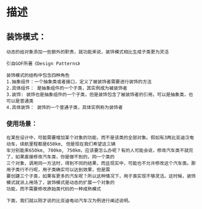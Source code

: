 
# 描述

## 装饰模式：

    动态的给对象添加一些额外的职责，就功能来说，装饰模式相比生成子类更为灵活
    
    引自GOF所著《Design Patterns》
    
    装饰模式的结构中包含四种角色
    1.抽象组件：一个抽象类或者接口，定义了被装饰者需要进行装饰的方法
    2.具体组件： 是抽象组件的一个子类，其实例成为被装饰者
    3.装饰: 装饰也是抽象组件的一个子类，但是装饰包含了被装饰者的引用，可以是抽象类，也可以是普通类
    4.具体装饰： 装饰的一个普通子类，具体实例称为装饰者

### 使用场景：
    在某些设计中，可能需要增加某个对象的功能，而不是该类的全部对象。假如有3两比亚迪汉电动车，续航里程都是650km, 但是现在我们希望这三辆
    车分别能来650km, 700km, 750km，应该要怎么办呢？有的人可能会说，修改汽车类不就完了，如果直接修改汽车类，你是做不到的，同一个类的
    三个对象，调用同一方法时，得到不同的结果，而且现实中，可能也不允许修改这个汽车类。那用子类行不行呢，用子类确实可以达到效果，但是需
    要创建三个子类，如果有更多的汽车呢？所以这种情况下，用子类实现不够灵活。这时候，装饰模式就派上用场了，装饰模式是动态的扩展一个对象的
    功能，而不需要修改原始类代码的一种成熟模式
    
    下面，我们就以刚才说的比亚迪电动汽车汉为例进行阐述说明。